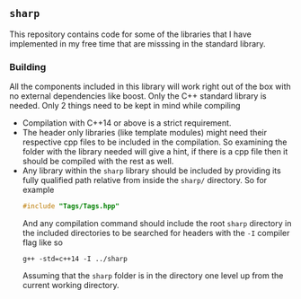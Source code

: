 `sharp`
-------

This repository contains code for some of the libraries that I have
implemented in my free time that are misssing in the standard library.

### Building

All the components included in this library will work right out of the box
with no external dependencies like boost.  Only the C++ standard library is
needed.  Only 2 things need to be kept in mind while compiling

* Compilation with C++14 or above is a strict requirement.
* The header only libraries (like template modules) might need their
  respective cpp files to be included in the compilation.  So examining the
  folder with the library needed will give a hint, if there is a cpp file then
  it should be compiled with the rest as well.
* Any library within the `sharp` library should be included by providing its
  fully qualified path relative from inside the `sharp/` directory.  So for
  example
  ```Cpp
  #include "Tags/Tags.hpp"
  ```
  And any compilation command should include the root `sharp` directory in the
  included directories to be searched for headers with the `-I` compiler flag
  like so
  ```
  g++ -std=c++14 -I ../sharp
  ```
  Assuming that the `sharp` folder is in the directory one level up from the
  current working directory.
